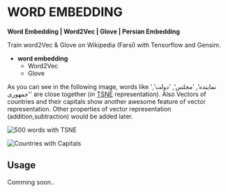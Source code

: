 # WORD EMBEDDING


**Word Embedding | Word2Vec | Glove | Persian Embedding**

Train word2Vec & Glove on Wikipedia (Farsi) with Tensorflow and Gensim.

* **word embedding**
  * Word2Vec
  * Glove

As you can see in the following image, words like 'نماینده', 'مجلس', 'دولت', 'جمهوری' are close together (in [TSNE][1] representation).
Also Vectors of countries and their capitals show another awesome feature of vector representation.
Other properties of vector representation (addition,subtraction) would be added later.

![500 words with TSNE](https://raw.githubusercontent.com/AmirHadifar/PNLP/blob/master/model/embedding/embedding1.png)

![Countries with Capitals](https://raw.githubusercontent.com/AmirHadifar/PNLP/blob/master/model/embedding/embedding2.png)

Usage
-------
Comming soon..


[1]: https://lvdmaaten.github.io/tsne/
